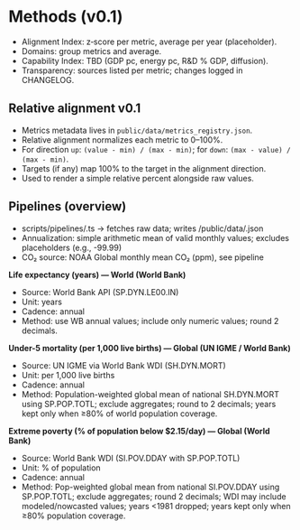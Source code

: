 # Methods (v0.1)

- Alignment Index: z‑score per metric, average per year (placeholder).
- Domains: group metrics and average.
- Capability Index: TBD (GDP pc, energy pc, R&D % GDP, diffusion).
- Transparency: sources listed per metric; changes logged in CHANGELOG.

## Relative alignment v0.1
- Metrics metadata lives in `public/data/metrics_registry.json`.
- Relative alignment normalizes each metric to 0–100%.
- For direction `up`: `(value - min) / (max - min)`; for `down`: `(max - value) / (max - min)`.
- Targets (if any) map 100% to the target in the alignment direction.
- Used to render a simple relative percent alongside raw values.

## Pipelines (overview)
- scripts/pipelines/<metric>.ts → fetches raw data; writes /public/data/<metric>.json
- Annualization: simple arithmetic mean of valid monthly values; excludes placeholders (e.g., -99.99)
- CO₂ source: NOAA Global monthly mean CO₂ (ppm), see pipeline

**Life expectancy (years) — World (World Bank)**
- Source: World Bank API (SP.DYN.LE00.IN)
- Unit: years
- Cadence: annual
- Method: use WB annual values; include only numeric values; round 2 decimals.

**Under-5 mortality (per 1,000 live births) — Global (UN IGME / World Bank)**
- Source: UN IGME via World Bank WDI (SH.DYN.MORT)
- Unit: per 1,000 live births
- Cadence: annual
- Method: Population-weighted global mean of national SH.DYN.MORT using SP.POP.TOTL; exclude aggregates; round to 2 decimals; years kept only when ≥80% of world population coverage.

**Extreme poverty (% of population below $2.15/day) — Global (World Bank)**
- Source: World Bank WDI (SI.POV.DDAY with SP.POP.TOTL)
- Unit: % of population
- Cadence: annual
- Method: Pop-weighted global mean from national SI.POV.DDAY using SP.POP.TOTL; exclude aggregates; round 2 decimals; WDI may include modeled/nowcasted values; years <1981 dropped; years kept only when ≥80% population coverage.
